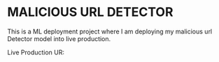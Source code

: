 # MALICIOUS URL DETECTOR

This is a ML deployment project where I am deploying my malicious url Detector model into live production. 

Live Production UR: 


